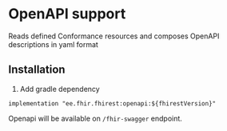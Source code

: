 # OpenAPI support
Reads defined Conformance resources and composes OpenAPI descriptions in yaml format


## Installation
1. Add gradle dependency
```
implementation "ee.fhir.fhirest:openapi:${fhirestVersion}"
```

Openapi will be available on `/fhir-swagger` endpoint.
